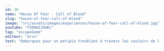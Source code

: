```yaml
---
id: 16
name: "House Of Fear - Call of Blood"
slug: "house-of-fear-call-of-blood"
image: "src/assets/images/experiences/house-of-fear-call-of-blood.jpg"
youtube: "FZO9mIJOmKc"
tag: "escapeGame"
editeur: "arvi"
text: "Embarquez pour un périple troublant à travers les couloirs de l'hopital psychiatrique Delusion, un endroit à jamais marqué par l'horreur d'un incident macabre. C'était un sinistre matin d'Halloween, que l'hopital fut le théâtre d'un drâme indescriptible : partout, les corps sans vie des employés et des patients. La police déclare deux personnes disparues parmis cette scène épouvantable : le directeur de l'hopital et une patiente de 12 ans nommée Emilie. Le médecin-chef, connu pour de nombreuses allégations de torture et de traitement inhumain, fut accusé à plusieurs reprises. Cette fois-ci, son comportement cruel semble avoir provoqué un désastre digne d'un cauchemar aux proportions sans précédentes. Selon les rumeurs qui circulaient au sein des couloirs labyrinthique de l'hopital, cette tragédie aurait pu être provoquée par les pouvoirs surnaturels d'une jeune fille tourmentée de 12 ans, nommée Emilie Hunter. Ses pouvoirs ont malheuresement attirés le fléau aux environs, tel un sisntre phare. Vous êtes inverstigateur et vous vous appretez à vivre une course contre la montre. Faites la lumière sur ce mystère et retrouvez Emilie. En l'aidant, vous espérez rendre à cet enfant innocent la paix intérieure tant attendue et dont elle fut tragiquement privée. Cependant, votre chemin sera semé d'embûches, de terreurs et de cauchemars qui remettront en question les frontières de la compréhension humaine. En arpentant l'hopital labyrinthique au destin tragique, préparez-vous à affronter le mal incarné. La question n'est pas seulement de savoir si vous pouvez échapez aux horreurs contenues dans ces murs maudits, mais aussi arriverez-vous à libérer cette âme innocente prisionnière des tenèbres? Pourrez-vous découvrir la vérité sans perdre la raison ou laisserez-vous les tènèbres de l'hopital psychiatrique Delusion vous absorber à jamais?"
---
```

